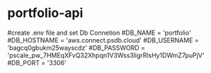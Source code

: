 # portfolio-api

#create .env file and set Db Connetion
#DB_NAME = 'portfolio'
#DB_HOSTNAME = 'aws.connect.psdb.cloud'
#DB_USERNAME = 'bagcq0gbukm25wayscdz'
#DB_PASSWORD = 'pscale_pw_7HMEqXFvQ32Xhpqn1V3Wss3ligrRlsHy1DWmZ7puPjV'
#DB_PORT = '3306'
